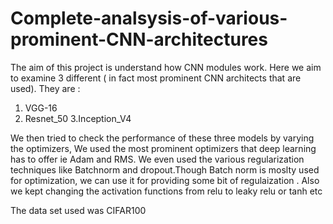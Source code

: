 # Complete-analsysis-of-various-prominent-CNN-architectures


The aim of this project is understand how CNN modules work.  Here we aim to examine 3 different ( in fact most prominent CNN architects that are used). They are :
1. VGG-16
2. Resnet_50
3.Inception_V4

We then tried to check the performance  of these three models by varying the optimizers, We used the most prominent optimizers that deep learning has to offer ie Adam and RMS. We even used the various regularization techniques like Batchnorm and dropout.Though Batch norm is moslty used for optimization, we can use it for providing some bit of regulaization . Also we kept changing the activation functions  from relu to leaky relu or tanh etc

The data set used was CIFAR100
